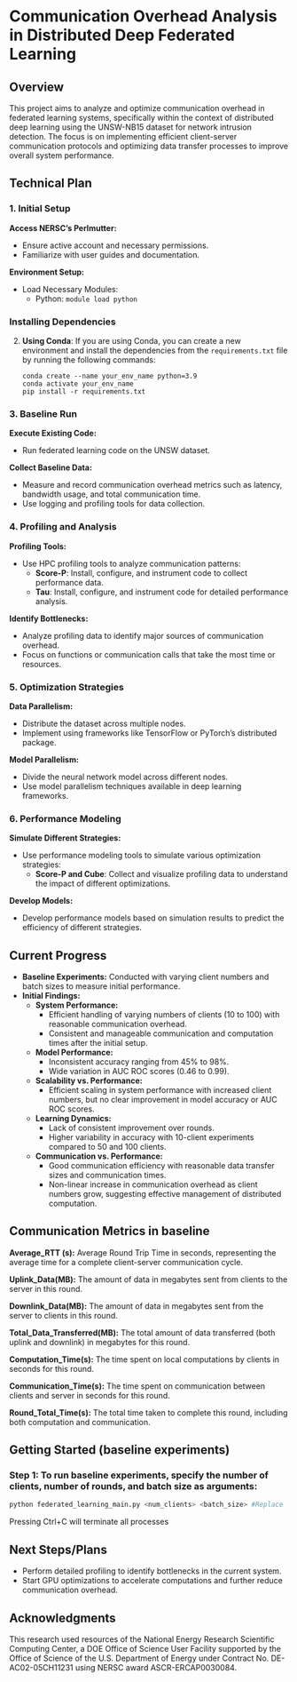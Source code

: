 # Communication Overhead Analysis in Distributed Deep Federated Learning

## Overview

This project aims to analyze and optimize communication overhead in federated learning systems, specifically within the context of distributed deep learning using the UNSW-NB15 dataset for network intrusion detection. The focus is on implementing efficient client-server communication protocols and optimizing data transfer processes to improve overall system performance.

## Technical Plan

### 1. Initial Setup

**Access NERSC’s Perlmutter:**
- Ensure active account and necessary permissions.
- Familiarize with user guides and documentation.

**Environment Setup:**
- Load Necessary Modules:
  - Python: `module load python`
  
### Installing Dependencies

2. **Using Conda**:
   If you are using Conda, you can create a new environment and install the dependencies from the `requirements.txt` file by running the following commands:

   ```shell
   conda create --name your_env_name python=3.9
   conda activate your_env_name
   pip install -r requirements.txt

### 3. Baseline Run

**Execute Existing Code:**
- Run federated learning code on the UNSW dataset.

**Collect Baseline Data:**
- Measure and record communication overhead metrics such as latency, bandwidth usage, and total communication time.
- Use logging and profiling tools for data collection.

### 4. Profiling and Analysis

**Profiling Tools:**
- Use HPC profiling tools to analyze communication patterns:
  - **Score-P**: Install, configure, and instrument code to collect performance data.
  - **Tau**: Install, configure, and instrument code for detailed performance analysis.

**Identify Bottlenecks:**
- Analyze profiling data to identify major sources of communication overhead.
- Focus on functions or communication calls that take the most time or resources.

### 5. Optimization Strategies

**Data Parallelism:**
- Distribute the dataset across multiple nodes.
- Implement using frameworks like TensorFlow or PyTorch’s distributed package.

**Model Parallelism:**
- Divide the neural network model across different nodes.
- Use model parallelism techniques available in deep learning frameworks.

### 6. Performance Modeling

**Simulate Different Strategies:**
- Use performance modeling tools to simulate various optimization strategies:
  - **Score-P and Cube**: Collect and visualize profiling data to understand the impact of different optimizations.

**Develop Models:**
- Develop performance models based on simulation results to predict the efficiency of different strategies.

## Current Progress

- **Baseline Experiments:** Conducted with varying client numbers and batch sizes to measure initial performance.
- **Initial Findings:**
  - **System Performance:**
    - Efficient handling of varying numbers of clients (10 to 100) with reasonable communication overhead.
    - Consistent and manageable communication and computation times after the initial setup.
  - **Model Performance:**
    - Inconsistent accuracy ranging from 45% to 98%.
    - Wide variation in AUC ROC scores (0.46 to 0.99).
  - **Scalability vs. Performance:**
    - Efficient scaling in system performance with increased client numbers, but no clear improvement in model accuracy or AUC ROC scores.
  - **Learning Dynamics:**
    - Lack of consistent improvement over rounds.
    - Higher variability in accuracy with 10-client experiments compared to 50 and 100 clients.
  - **Communication vs. Performance:**
    - Good communication efficiency with reasonable data transfer sizes and communication times.
    - Non-linear increase in communication overhead as client numbers grow, suggesting effective management of distributed computation.

## Communication Metrics in baseline

**Average_RTT (s):**
   Average Round Trip Time in seconds, representing the average time for a complete client-server communication cycle.

**Uplink_Data(MB):**
   The amount of data in megabytes sent from clients to the server in this round.

**Downlink_Data(MB):**
   The amount of data in megabytes sent from the server to clients in this round.

**Total_Data_Transferred(MB):**
  The total amount of data transferred (both uplink and downlink) in megabytes for this round.

**Computation_Time(s):**
   The time spent on local computations by clients in seconds for this round.

**Communication_Time(s):**
   The time spent on communication between clients and server in seconds for this round.

**Round_Total_Time(s):**
   The total time taken to complete this round, including both computation and communication.
     
## Getting Started (baseline experiments)


### Step 1: To run baseline experiments, specify the number of clients, number of rounds, and batch size as arguments:
```sh
python federated_learning_main.py <num_clients> <batch_size> #Replace `<num_clients>` with the number of clients (e.g., 10, 50, 100) and `<batch_size>` with the desired batch size (e.g., 32, 64, 128, 256).

```

Pressing Ctrl+C will terminate all processes




## Next Steps/Plans

- Perform detailed profiling to identify bottlenecks in the current system.
- Start GPU optimizations to accelerate computations and further reduce communication overhead.

## Acknowledgments

This research used resources of the National Energy Research Scientific Computing Center, a DOE Office of Science User Facility supported by the Office of Science of the U.S. Department of Energy under Contract No. DE-AC02-05CH11231 using NERSC award ASCR-ERCAP0030084.
